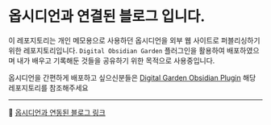 # 옵시디언과 연결된 블로그 입니다.

이 레포지토리는 개인 메모용으로 사용하던 옵시디언을 외부 웹 사이트로 퍼블리싱하기 위한 레포지토리입니다.
`Digital Obsidian Garden` 플러그인을 활용하여 배포하였으며 내가 배우고 기록해둔 것들을 공유하기 위한 목적으로 사용중입니다.

옵시디언을 간편하게 배포하고 싶으신분들은 [Digital Garden Obsidian Plugin](https://github.com/oleeskild/Obsidian-Digital-Garden) 해당 레포지토리를 참조해주세요

---

📘 [옵시디언과 연동된 블로그 링크](https://porapo99.vercel.app)
